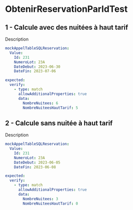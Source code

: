 ﻿# ObtenirReservationParIdTest

## 1 - Calcule avec des nuitées à haut tarif

Description

``````yaml
mockAppelTableSQLReservation:
  Value: 
    Id: 231
    NumeroLot: 23A
    DateDebut: 2023-06-30
    DateFin: 2023-07-06

expected:
  verify: 
    - type: match
      allowAdditionalProperties: true
      data:
        NombreNuitees: 6
        NombreNuiteesHautTarif: 5
``````


## 2 - Calcule sans nuitée à haut tarif

Description

``````yaml
mockAppelTableSQLReservation:
  Value: 
    Id: 231
    NumeroLot: 23A
    DateDebut: 2023-06-05
    DateFin: 2023-06-08

expected:
  verify: 
    - type: match
      allowAdditionalProperties: true
      data:
        NombreNuitees: 3
        NombreNuiteesHautTarif: 0
``````